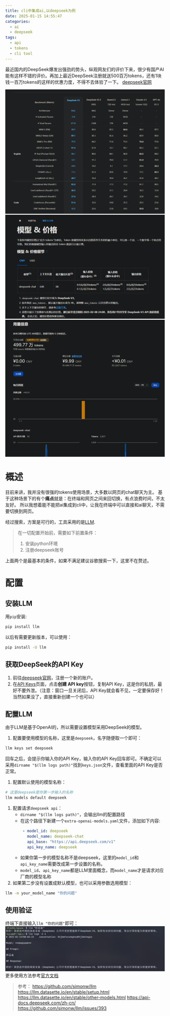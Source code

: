```yaml
---
title: cli中集成ai,以deepseek为例
date: 2025-01-15 14:55:47
categories: 
  - ai
  - deepseek
tags:
  - api
  - tokens
  - cli tool
---
```


最近国内的DeepSeek爆发出强劲的势头，纵观网友们的评价下来，很少有国产AI能有这样不错的评价。再加上最近DeepSeek注册就送500百万tokens，还有1块钱一百万tokens的这样的优惠力度，不得不去体验了一下。
[deepseek官网](https://www.deepseek.com/)

<!-- more -->

![官网公布的基准测试](../images/2025-01-15-15-17-27.png)
![模型&价格](../images/2025-01-15-15-24-16.png)
![赠送的tokens](../images/2025-01-15-15-25-09.png)


# 概述

目前来讲，我并没有很强的tokens使用场景，大多数以网页的chat聊天为主。
基于这种场景下的有个**痛点**就是：在终端和网页之间来回切换，有点浪费时间，不太友好。
所以我想着能不能把ai集成到cli中，让我在终端中可以直接和ai聊天，不需要切换到网页。

经过搜索，方案是可行的，工具采用的是[LLM](https://github.com/simonw/llm).

> 在一切配置开始前，需要如下前置条件：
> 1. 安装python环境
> 2. 注册deepseek账号

上面两个是最基本的条件，如果不满足建议谷歌搜索一下，这里不在赘述。

# 配置

## 安装LLM

用`pip`安装:
```bash
pip install llm
```

以后有需要更新版本，可以使用：
```bash
pip install -U llm
```

## 获取DeepSeek的API Key

1. 前往[deepseek官网](https://www.deepseek.com/)，注册一个新的账户。
2. 在[API Keys](https://platform.deepseek.com/api_keys)页面，点击**创建 API key**按钮，复制API Key，这是你的私钥，最好不要外泄。（注意：窗口一旦关闭后，API Key就会看不见，一定要保存好！当然如果没了，直接重新创建一个也可以）

## 配置LLM

由于LLM是基于OpenAI的，所以需要设置模型采用DeepSeek的模型。

1. 配置要使用模型的名称，这里是`deepseek`，名字随便取一个即可：
```bash
llm keys set deepseek
```
回车之后，会提示你输入你的API Key，输入你的API Key回车即可。不确定可以采用`dirname "$(llm logs path)"`找到`keys.json`文件，查看里面的API Key是否正常。

1. 配置默认使用的模型名称：
```bash
# 这里deepseek是你第一步输入的名称
llm models default deepseek
```
1. 配置请求`deepseek api`：
     * `dirname "$(llm logs path)"`，会输出llm的配置路径
     * 在这个路径下新建一个`extra-openai-models.yaml`文件，添加如下内容:
       ```yaml
        - model_id: deepseek
          model_name: deepseek-chat
          api_base: "https://api.deepseek.com/v1"
          api_key_name: deepseek
       ```
      * 如果你第一步的模型名称不是deepseek，这里的`model_id`和`api_key_name`需要改成第一步设置的名称。
      * `model_id`、`api_key_name`都是LLM里面概念，而`model_name`才是请求对应厂商的模型名称
2. 如果第二步没有设置成默认模型，也可以采用参数选用模型：
```bash
llm -m your_model_name "你的问题"
```


## 使用验证

终端下直接输入`llm "你的问题"`即可：
![验证api是否正常](../images/2025-01-15-16-06-59.png)
更多使用方法参考[官方文档](https://llm.datasette.io/en/stable/usage.html)





> 参考：
> https://github.com/simonw/llm
> https://llm.datasette.io/en/stable/setup.html
> https://llm.datasette.io/en/stable/other-models.html
> https://api-docs.deepseek.com/zh-cn/
> https://github.com/simonw/llm/issues/393